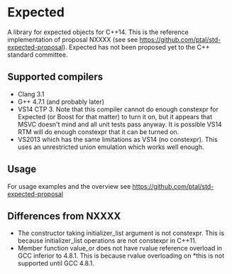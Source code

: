Expected
========
A library for expected objects for C++14. This is the reference implementation of proposal NXXXX 
(see see https://github.com/ptal/std-expected-proposal). 
Expected has not been proposed yet to the C++ standard committee. 

Supported compilers
-------------------
* Clang 3.1
* G++ 4.7.1 (and probably later)
* VS14 CTP 3. Note that this compiler cannot do enough constexpr for Expected (or Boost for that matter) to turn it on, but it appears that MSVC doesn't mind and all unit tests pass anyway. It is possible VS14 RTM will do enough constexpr that it can be turned on.
* VS2013 which has the same limitations as VS14 (no constexpr). This uses an unrestricted union emulation which works well enough.

Usage
-----
For usage examples and the overview see https://github.com/ptal/std-expected-proposal

Differences from NXXXX
----------------------
* The constructor taking initializer_list argument is not constexpr. This is because initializer_list operations are not constexpr in C++11.
* Member function value_or does not have rvalue reference overload in GCC inferior to 4.8.1. This is because rvalue overloading on *this is not supported until GCC 4.8.1.
